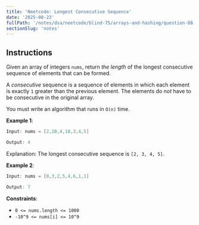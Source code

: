 ```yaml
---
title: 'Neetcode: Longest Consecutive Sequence'
date: '2025-08-23'
fullPath: '/notes/dsa/neetcode/blind-75/arrays-and-hashing/question-08'
sectionSlug: 'notes'
---
```


## Instructions

Given an array of integers `nums`, return _the length_ of the longest consecutive sequence of elements that can be formed.

A _consecutive_ sequence is a sequence of elements in which each element is exactly `1` greater than the previous element. The elements do _not_ have to be consecutive in the original array.

You must write an algorithm that runs in `O(n)` time.

**Example 1**:

```Java
Input: nums = [2,20,4,10,3,4,5]

Output: 4
```

Explanation: The longest consecutive sequence is `[2, 3, 4, 5]`.

**Example 2**:

```Java
Input: nums = [0,3,2,5,4,6,1,1]

Output: 7
```

**Constraints**:

- `0 <= nums.length <= 1000`
- `-10^9 <= nums[i] <= 10^9`
